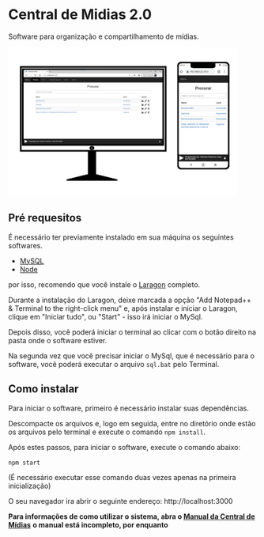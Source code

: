 # Central de Midias 2.0

Software para organização e compartilhamento de mídias.

<img src="./manual/1.png" height="300px">

## Pré requesitos

É necessário ter previamente instalado em sua máquina os seguintes softwares.

  - [MySQL](https://www.mysql.com/downloads/) 
  - [Node](https://nodejs.org/en/download/)

por isso, recomendo que você instale o [Laragon](https://laragon.org/download/) completo.

Durante a instalação do Laragon, deixe marcada a opção "Add Notepad++ & Terminal to the right-click menu"
e, após instalar e iniciar o Laragon, clique em "Iniciar tudo", ou "Start" - isso irá iniciar o MySql.

Depois disso, você poderá iniciar o terminal ao clicar com o botão direito na pasta onde o software estiver.

Na segunda vez que você precisar iniciar o MySql, que é necessário para o software, você poderá executar o arquivo ```sql.bat``` pelo Terminal.

## Como instalar
Para iniciar o software, primeiro é necessário instalar suas dependências.

Descompacte os arquivos e, logo em seguida, entre no diretório onde estão os arquivos pelo terminal 
e execute o comando ```npm install```.


Após estes passos, para iniciar o software, execute o comando abaixo:

```shell
npm start
```
(É necessário executar esse comando duas vezes apenas na primeira inicialização)

O seu navegador ira abrir o seguinte endereço:
http://localhost:3000


**Para informações de como utilizar o sistema, abra o [Manual da Central de Mídias](./manual/Manual.md)**
**o manual está incompleto, por enquanto**